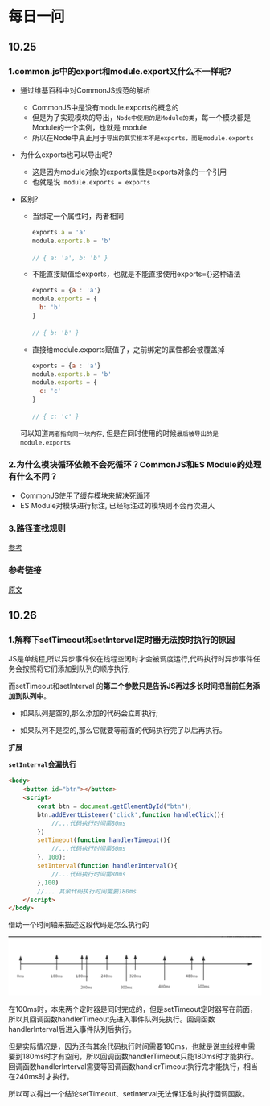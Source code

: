 # **每日一问**

## **10.25**

### **1.common.js中的export和module.export又什么不一样呢?**

- 通过维基百科中对CommonJS规范的解析

  - CommonJS中是没有module.exports的概念的
  - 但是为了实现模块的导出，`Node中使用的是Module的类`，每一个模块都是Module的一个实例，也就是 module
  - 所以在Node中真正用于`导出的其实根本不是exports，而是module.exports`

- 为什么exports也可以导出呢?

  - 这是因为module对象的exports属性是exports对象的一个引用
  - 也就是说` module.exports = exports`

- 区别?

  - 当绑定一个属性时，两者相同

    ```js
    exports.a = 'a'
    module.exports.b = 'b'
    
    // { a: 'a', b: 'b' }
    ```

  - 不能直接赋值给exports，也就是不能直接使用exports={}这种语法

    ```js
    exports = {a : 'a'}
    module.exports = {
      b: 'b'
    }
    
    // { b: 'b' }
    ```

  - 直接给module.exports赋值了，之前绑定的属性都会被覆盖掉

    ```js
    exports = {a : 'a'}
    module.exports.b = 'b'
    module.exports = {
      c: 'c'
    }
    
    // { c: 'c' }
    ```

  

  可以知道`两者指向同一块内存`, 但是在同时使用的时候`最后被导出的是module.exports`

  

### **2.为什么模块循环依赖不会死循环？CommonJS和ES Module的处理有什么不同？**

- CommonJS使用了缓存模块来解决死循环
- ES Module对模块进行标注, 已经标注过的模块则不会再次进入



### **3.路径查找规则**

[参考](https://codevity.top/article/harvest/i-know/1-%E6%88%91%E6%83%B3%E7%9F%A5%E9%81%93.html#_5-require-%E6%BA%90%E7%A0%81%E8%A7%A3%E8%AF%BB)

### **参考链接**

[原文](https://mp.weixin.qq.com/s/lVciRdOKr4BR6ugY8T3kjg)

## **10.26**

### **1.解释下setTimeout和setInterval定时器无法按时执行的原因**

JS是单线程,所以异步事件仅在线程空闲时才会被调度运行,代码执行时异步事件任务会按照将它们添加到队列的顺序执行,

而setTimeout和setInterval 的**第二个参数只是告诉JS再过多长时间把当前任务添加到队列中**。

- 如果队列是空的,那么添加的代码会立即执行;

- 如果队列不是空的,那么它就要等前面的代码执行完了以后再执行。

**扩展**

**`setInterval`会漏执行**

```html
<body>
    <button id="btn"></button>
    <script>
        const btn = document.getElementById("btn");
        btn.addEventListener('click',function handleClick(){
            //...代码执行时间需80ms
        })
    	setTimeout(function handlerTimeout(){
            //...代码执行时间需60ms
        }, 100);
        setInterval(function handlerInterval(){
            //...代码执行时间需80ms
        },100)
        //... 其余代码执行时间需要180ms
    </script>
</body>
```

借助一个时间轴来描述这段代码是怎么执行的

<img src="./assets/image-20221026081300062.png" alt="image-20221026081300062" style="zoom:50%;" />

在100ms时，本来两个定时器是同时完成的，但是setTimeout定时器写在前面，所以其回调函数handlerTimeout先进入事件队列先执行。回调函数handlerInterval后进入事件队列后执行。

但是实际情况是，因为还有其余代码执行时间需要180ms，也就是说主线程中需要到180ms时才有空闲，所以回调函数handlerTimeout只能180ms时才能执行。回调函数handlerInterval需要等回调函数handlerTimeout执行完才能执行，相当在240ms时才执行。

所以可以得出一个结论setTimeout、setInterval无法保证准时执行回调函数。
